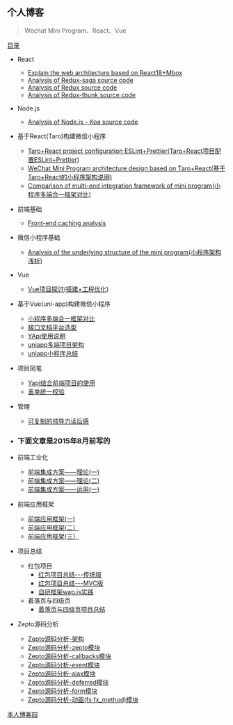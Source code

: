 ## 个人博客
> Wechat Mini Program、React、Vue
  

  [目录](https://github.com/mominger/blog/issues)
  - React
     - [Explain the web architecture based on React18+Mbox](https://github.com/mominger/blog/issues/40)
     - [Analysis of Redux-saga source code](https://github.com/mominger/blog/issues/38)
     - [Analysis of Redux source code](https://github.com/mominger/blog/issues/36)
     - [Analysis of Redux-thunk source code](https://github.com/mominger/blog/issues/37)
  - Node.js
     - [Analysis of Node.js - Koa source code](https://github.com/mominger/blog/issues/39)
  - 基于React(Taro)构建微信小程序
     - [Taro+React project configuration ESLint+Prettier(Taro+React项目配置ESLint+Prettier)](https://github.com/mominger/blog/issues/35)
     - [WeChat Mini Program architecture design based on Taro+React(基于Taro+React的小程序架构说明)](https://github.com/mominger/blog/issues/34)
     - [Comparison of multi-end integration framework of mini program(小程序多端合一框架对比)](https://github.com/mominger/blog/issues/30)
  - 前端基础
     - [Front-end caching analysis](https://github.com/mominger/blog/issues/32)
  - 微信小程序基础
     - [Analysis of the underlying structure of the mini program(小程序架构浅析)](https://github.com/mominger/blog/issues/31)
  - Vue
    - [Vue项目探讨(搭建+工程优化)](https://github.com/mominger/blog/issues/26)
  - 基于Vue(uni-app)构建微信小程序
    - [小程序多端合一框架对比](https://github.com/mominger/blog/issues/19)
    - [接口文档平台选型](https://github.com/mominger/blog/issues/20)
    - [YApi使用说明](https://github.com/mominger/blog/issues/21)
    - [uniapp多端项目架构](https://github.com/mominger/blog/issues/22)
    - [uniapp小程序总结](https://github.com/mominger/blog/issues/28)
    
  - 项目简笔
    - [Yapi结合前端项目的使用](https://github.com/mominger/blog/issues/24)
    - [表单统一校验](https://github.com/mominger/blog/issues/25)

  - 管理
    - [可复制的领导力读后感](https://github.com/mominger/blog/issues/23)

  - ### 下面文章是2015年8月前写的
  - 前端工业化
     - [前端集成方案——理论(一)](https://github.com/mominger/blog/issues/1)
     - [前端集成方案——理论(二)](https://github.com/mominger/blog/issues/2)
     - [前端集成方案——运用(一)](https://github.com/mominger/blog/issues/3)
  - 前端应用框架
     - [前端应用框架(一)](https://github.com/mominger/blog/issues/4)
     - [前端应用框架(二）](https://github.com/mominger/blog/issues/5)
     - [前端应用框架(三）](https://github.com/mominger/blog/issues/17)
  - 项目总结
     - 红包项目   
        - [红包项目总结---传统版](https://github.com/mominger/blog/issues/6)
        - [红包项目总结---MVC版](https://github.com/mominger/blog/issues/7)
        - [自研框架wap.js实践](https://github.com/mominger/blog/issues/8)
     - 着落页与四级页
        - [着落页与四级页项目总结](https://github.com/mominger/blog/issues/18)
  - Zepto源码分析
     - [Zepto源码分析-架构](https://github.com/mominger/blog/issues/9)
     - [Zepto源码分析-zepto模块](https://github.com/mominger/blog/issues/10)
     - [Zepto源码分析-callbacks模块](https://github.com/mominger/blog/issues/11)
     - [Zepto源码分析-event模块](https://github.com/mominger/blog/issues/12)
     - [Zepto源码分析-ajax模块](https://github.com/mominger/blog/issues/13)
     - [Zepto源码分析-deferred模块](https://github.com/mominger/blog/issues/14)
     - [Zepto源码分析-form模块](https://github.com/mominger/blog/issues/15)
     - [Zepto源码分析-动画(fx fx_method)模块](https://github.com/mominger/blog/issues/16)    


   
[本人博客园](http://www.cnblogs.com/mominger/)
